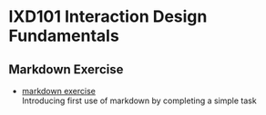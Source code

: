 IXD101 Interaction Design Fundamentals
======================================

Markdown Exercise
-----------------
- [markdown exercise](https://github.com/loosecookie/MarkdownExercise/blob/master/markdown_exercise.html) <br>
Introducing first use of markdown by completing a simple task